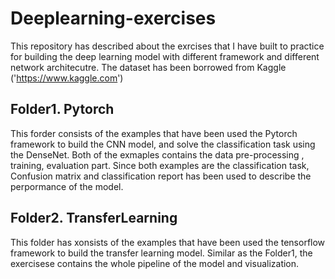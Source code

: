 # Deeplearning-exercises
This repository has described about the exrcises that I have built to practice for building the deep learning model with different framework and different network architecutre.
The dataset has been borrowed from Kaggle ('https://www.kaggle.com')

## Folder1. Pytorch
This forder consists of the examples that have been used the Pytorch framework to build the CNN model, and solve the classification task using the DenseNet. Both of the exmaples contains the data pre-processing , training, evaluation part. Since both examples are the classification task, Confusion matrix and classification report has been used to describe the perpormance of the model. 



## Folder2. TransferLearning
This folder has xonsists of the examples that have been used the tensorflow framework to build the transfer learning model. Similar as the Folder1, the exercisese contains the whole pipeline of the model and visualization.
